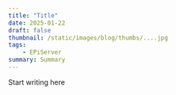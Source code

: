 ```yaml
---
title: "Title"
date: 2025-01-22
draft: false
thumbnail: /static/images/blog/thumbs/....jpg
tags:
    - EPiServer
summary: Summary
---
```


Start writing here